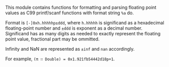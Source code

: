 This module contains functions for formatting and parsing floating point
values as C99 printf/scanf functions with format string `%a` do.

Format is `[-]0xh.hhhhhp±ddd`, where `h.hhhhh` is significand as a
hexadecimal floating-point number and `±ddd` is exponent as a decimal
number. Significand has as many digits as needed to exactly
represent the floating point value, fractional part may be ommitted.

Infinity and NaN are represented as `±inf` and `nan` accordingly.

For example, `(π ∷ Double) = 0x1.921fb54442d18p+1`.
